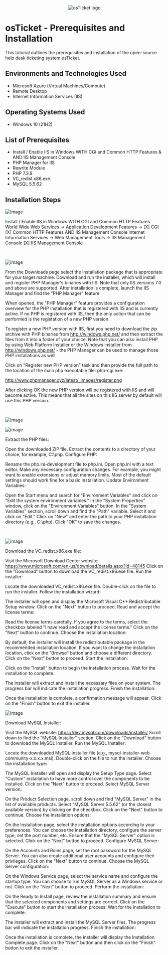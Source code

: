 <p align="center">
<img src="https://i.imgur.com/Clzj7Xs.png" alt="osTicket logo"/>
</p>

<h1>osTicket - Prerequisites and Installation</h1>
This tutorial outlines the prerequisites and installation of the open-source help desk ticketing system osTicket.<br />


<h2>Environments and Technologies Used</h2>

- Microsoft Azure (Virtual Machines/Compute)
- Remote Desktop
- Internet Information Services (IIS)

<h2>Operating Systems Used </h2>

- Windows 10</b> (21H2)

<h2>List of Prerequisites</h2>

- Install / Enable IIS in Windows WITH
CGI and Common HTTP Features & AND IIS Management Console
- PHP Manager for IIS
- Rewrite Module
- PHP 7.3.8 
- VC_redist.x86.exe.
- MySQL 5.5.62

<h2>Installation Steps</h2>

<p>

![image](https://github.com/ChanteWright/osticket-prereqs/assets/138072479/43d0bf01-773a-41e3-8e0f-435ece7ff034)


</p>
<p>
Install / Enable IIS in Windows WITH
CGI and Common HTTP Features
World Wide Web Services -> Application Development Features ->
[X] CGI
[X] Common HTTP Features
AND IIS Management Console
Internet Information Services -> Web Management Tools -> IIS Management Console
	[X] IIS Management Console

</p>
<br />

<p>
  
![image](https://github.com/ChanteWright/osticket-prereqs/assets/138072479/c0d65430-0cad-4160-8826-34353a0621b5)

</p>
<p>
From the Downloads page select the installation package that is appropriate for your target machine. Download and run the installer, which will install and register PHP Manager's binaries with IIS. Note that only IIS versions 7.0 and above are supported. After installation is complete, launch the IIS Manager and find the "PHP Manager" feature

When opened, the "PHP Manager" feature provides a configuration overview for the PHP installation that is registered with IIS and is currently active. If no PHP is registered with IIS, then the only action that can be performed is the registation of a new PHP version.  

To register a new PHP version with IIS, first you need to download the zip archive with PHP binaries from http://windows.php.net/ and then extract the files from it into a folder of your choice. Note that you can also install PHP by using Web Platform Installer or the Windows installer from http://windows.php.net/ - the PHP Manager can be used to manage those PHP installations as well.

Click on "Register new PHP version" task and then provide the full path to the location of the main php executable file: php-cgi.exe:

http://www.phpmanager.xyz/latest/_images/register.png

After clicking OK the new PHP version will be registered with IIS and will become active. This means that all the sites on this IIS server by default will use this PHP version.
</p>
<br />

<p>
  
![image](https://github.com/ChanteWright/osticket-prereqs/assets/138072479/5f2ede2d-5b7a-47b7-bf1e-e6f68755baef)

![image](https://github.com/ChanteWright/osticket-prereqs/assets/138072479/374a05e8-c852-46c5-8bd8-4de8e9bcb0be)


</p>
<p>
Extract the PHP files:

Open the downloaded ZIP file.
Extract the contents to a directory of your choice, for example, C:\php.
Configure PHP:

Rename the php.ini-development file to php.ini.
Open php.ini with a text editor.
Make any necessary configuration changes. For example, you might want to enable extensions or adjust memory limits. Most of the default settings should work fine for a basic installation.
Update Environment Variables:

Open the Start menu and search for "Environment Variables" and click on "Edit the system environment variables."
In the "System Properties" window, click on the "Environment Variables" button.
In the "System Variables" section, scroll down and find the "Path" variable. Select it and click on "Edit."
Click on "New" and enter the path to your PHP installation directory (e.g., C:\php). Click "OK" to save the changes.
</p>
<br />

<p>

  ![image](https://github.com/ChanteWright/osticket-prereqs/assets/138072479/d4a435bc-6146-4d52-afa0-601149619fe2)

</p>
<p>
Download the VC_redist.x86.exe file:

Visit the Microsoft Download Center website: https://www.microsoft.com/en-us/download/details.aspx?id=48145
Click on the "Download" button to download the VC_redist.x86.exe file.
Run the installer:

Locate the downloaded VC_redist.x86.exe file.
Double-click on the file to run the installer.
Follow the installation wizard:

The installer will open and display the Microsoft Visual C++ Redistributable Setup window.
Click on the "Next" button to proceed.
Read and accept the license terms:

Read the license terms carefully.
If you agree to the terms, select the checkbox labeled "I have read and accept the license terms."
Click on the "Next" button to continue.
Choose the installation location:

By default, the installer will install the redistributable package in the recommended installation location.
If you want to change the installation location, click on the "Browse" button and choose a different directory.
Click on the "Next" button to proceed.
Start the installation:

Click on the "Install" button to begin the installation process.
Wait for the installation to complete:

The installer will extract and install the necessary files on your system.
The progress bar will indicate the installation progress.
Finish the installation:

Once the installation is complete, a confirmation message will appear.
Click on the "Finish" button to exit the installer.


<p>
  
![image](https://github.com/ChanteWright/osticket-prereqs/assets/138072479/e9b0ceb5-867b-4d3e-9212-d499dbe09d0f)

</p>
<p>
Download MySQL Installer:

Visit the MySQL website: https://dev.mysql.com/downloads/installer/
Scroll down to find the "MySQL Installer" section.
Click on the "Download" button to download the MySQL Installer.
Run the MySQL Installer:

Locate the downloaded MySQL Installer file (e.g., mysql-installer-web-community-x.x.x.x.msi).
Double-click on the file to run the installer.
Choose the installation type:

The MySQL Installer will open and display the Setup Type page.
Select "Custom" installation to have more control over the components to be installed.
Click on the "Next" button to proceed.
Select MySQL Server version:

On the Product Selection page, scroll down and find "MySQL Server" in the list of available products.
Select "MySQL Server 5.5.62" (or the closest available version) by clicking on the checkbox.
Click on the "Next" button to continue.
Choose the installation options:

On the Installation page, select the installation options according to your preferences.
You can choose the installation directory, configure the server type, set the port number, etc.
Ensure that the "MySQL Server" option is selected.
Click on the "Next" button to proceed.
Configure MySQL Server:

On the Accounts and Roles page, set the root password for the MySQL Server.
You can also create additional user accounts and configure their privileges.
Click on the "Next" button to continue.
Choose the MySQL Server configuration:

On the Windows Service page, select the service name and configure the startup type.
You can choose to run MySQL Server as a Windows service or not.
Click on the "Next" button to proceed.
Perform the installation:

On the Ready to Install page, review the installation summary and ensure that the selected components and settings are correct.
Click on the "Execute" button to start the installation process.
Wait for the installation to complete:

The installer will extract and install the MySQL Server files.
The progress bar will indicate the installation progress.
Finish the installation:

Once the installation is complete, the installer will display the Installation Complete page.
Click on the "Next" button and then click on the "Finish" button to exit the installer.
</p>
<br />

